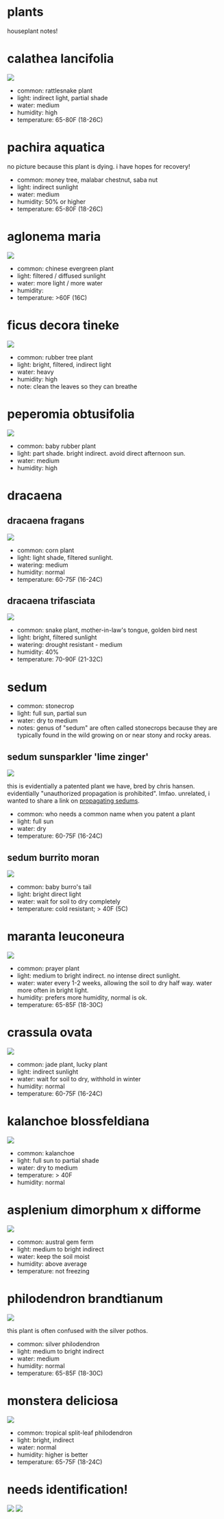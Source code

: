 # plants

houseplant notes!

# calathea lancifolia

<img src="resources/img/dithered_calathea_lancifolia.png" />

* common: rattlesnake plant
* light: indirect light, partial shade
* water: medium
* humidity: high
* temperature: 65-80F (18-26C)

# pachira aquatica

no picture because this plant is dying. i have hopes for recovery!

* common: money tree, malabar chestnut, saba nut
* light: indirect sunlight
* water: medium
* humidity: 50% or higher
* temperature: 65-80F (18-26C)

# aglonema maria

<img src="resources/img/dithered_aglonema_maria.png" />

* common: chinese evergreen plant
* light: filtered / diffused sunlight
* water: more light / more water
* humidity:
* temperature: >60F (16C)

# ficus decora tineke

<img src="resources/img/dithered_ficus_decora_tineke.png" />

* common: rubber tree plant
* light: bright, filtered, indirect light
* water: heavy
* humidity: high
* note: clean the leaves so they can breathe

# peperomia obtusifolia

<img src="resources/img/dithered_peperomia_obtusifolia.png" />

* common: baby rubber plant
* light: part shade. bright indirect. avoid direct afternoon sun.
* water: medium
* humidity: high

# dracaena

## dracaena fragans

<img src="resources/img/dithered_dracaena_fragans.png" />

* common: corn plant
* light: light shade, filtered sunlight.
* watering: medium
* humidity: normal
* temperature: 60-75F (16-24C)

## dracaena trifasciata

<img src="resources/img/dithered_dracaena_trifasciata.png" />

* common: snake plant, mother-in-law's tongue, golden bird nest
* light: bright, filtered sunlight
* watering: drought resistant - medium
* humidity: 40%
* temperature: 70-90F (21-32C)

# sedum

* common: stonecrop
* light: full sun, partial sun
* water: dry to medium
* notes: genus of "sedum" are often called stonecrops because they are
  typically found in the wild growing on or near stony and rocky areas.

## sedum sunsparkler 'lime zinger'

<img src="resources/img/dithered_sedum_sunsparkler.png" />

this is evidentially a patented plant we have, bred by chris hansen.
evidentially "unauthorized propagation is prohibited". lmfao.
unrelated, i wanted to share a link on [propagating sedums](https://worldofsucculents.com/propagate-sedum/).

* common: who needs a common name when you patent a plant
* light: full sun
* water: dry
* temperature: 60-75F (16-24C)

## sedum burrito moran

<img src="resources/img/dithered_sedum_burrito_moran.png" />

* common: baby burro's tail
* light: bright direct light
* water: wait for soil to dry completely
* temperature: cold resistant; > 40F (5C)

# maranta leuconeura

<img src="resources/img/dithered_maranta_leuconeura.png" />

* common: prayer plant
* light: medium to bright indirect. no intense direct sunlight.
* water: water every 1-2 weeks, allowing the soil to dry half way. water more often in bright light.
* humidity: prefers more humidity, normal is ok.
* temperature: 65-85F (18-30C)

# crassula ovata

<img src="resources/img/dithered_crassula_ovata.png" />

* common: jade plant, lucky plant
* light: indirect sunlight
* water: wait for soil to dry, withhold in winter
* humidity: normal
* temperature: 60-75F (16-24C)

# kalanchoe blossfeldiana

<img src="resources/img/dithered_kalanchoe_blossfeldiana.png" />

* common: kalanchoe
* light: full sun to partial shade
* water: dry to medium
* temperature: > 40F
* humidity: normal

# asplenium dimorphum x difforme

<img src="resources/img/dithered_asplenium_dimorphum.png" />

* common: austral gem ferm
* light: medium to bright indirect
* water: keep the soil moist
* humidity: above average
* temperature: not freezing

# philodendron brandtianum

<img src="resources/img/dithered_philodendron_brandtianum.png" />

this plant is often confused with the silver pothos.

* common: silver philodendron
* light: medium to bright indirect
* water: medium
* humidity: normal
* temperature: 65-85F (18-30C)

# monstera deliciosa

<img src="resources/img/dithered_monstera_deliciosa.png" />

* common: tropical split-leaf philodendron
* light: bright,  indirect
* water: normal
* humidity: higher is better
* temperature: 65-75F (18-24C)


# needs identification!

<img src="resources/img/dithered_unknown_plant_1.png" />
<img src="resources/img/dithered_unknown_plant_3.png" />
